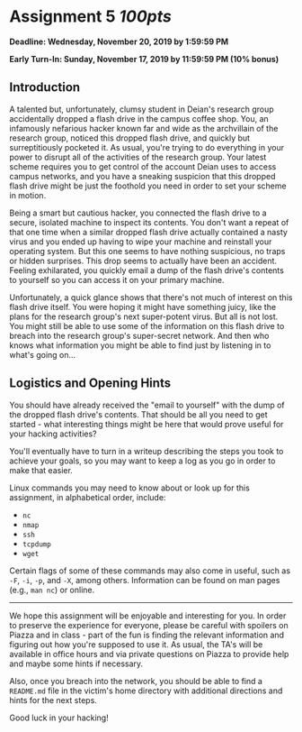 # Assignment 5 *100pts*

**Deadline: Wednesday, November 20, 2019 by 1:59:59 PM**

**Early Turn-In: Sunday, November 17, 2019 by 11:59:59 PM (10% bonus)**

## Introduction

A talented but, unfortunately, clumsy student in Deian's research group accidentally dropped a flash drive in the campus coffee shop.  You, an infamously nefarious hacker known far and wide as the archvillain of the research group, noticed this dropped flash drive, and quickly but surreptitiously pocketed it.  As usual, you're trying to do everything in your power to disrupt all of the activities of the research group. Your latest scheme requires you to get control of the account Deian uses to access campus networks, and you have a sneaking suspicion that this dropped flash drive might be just the foothold you need in order to set your scheme in motion.

Being a smart but cautious hacker, you connected the flash drive to a secure, isolated machine to inspect its contents.  You don't want a repeat of that one time when a similar dropped flash drive actually contained a nasty virus and you ended up having to wipe your machine and reinstall your operating system.  But this one seems to have nothing suspicious, no traps or hidden surprises.  This drop seems to actually have been an accident.  Feeling exhilarated, you quickly email a dump of the flash drive's contents to yourself so you can access it on your primary machine.

Unfortunately, a quick glance shows that there's not much of interest on this flash drive itself.  You were hoping it might have something juicy, like the plans for the research group's next super-potent virus.  But all is not lost.  You might still be able to use some of the information on this flash drive to breach into the research group's super-secret network.  And then who knows what information you might be able to find just by listening in to what's going on...

## Logistics and Opening Hints

You should have already received the "email to yourself" with the dump of the dropped flash drive's contents.  That should be all you need to get started - what interesting things might be here that would prove useful for your hacking activities?

You'll eventually have to turn in a writeup describing the steps you took to achieve your goals, so you may want to keep a log as you go in order to make that easier.

Linux commands you may need to know about or look up for this assignment, in alphabetical order, include:
- `nc`
- `nmap`
- `ssh`
- `tcpdump`
- `wget`

Certain flags of some of these commands may also come in useful, such as `-F`, `-i`, `-p`, and `-X`, among others. Information can be found on man pages (e.g., `man nc`) or online.

---

We hope this assignment will be enjoyable and interesting for you.  In order to preserve the experience for everyone, please be careful with spoilers on Piazza and in class - part of the fun is finding the relevant information and figuring out how you're supposed to use it.  As usual, the TA's will be available in office hours and via private questions on Piazza to provide help and maybe some hints if necessary.

Also, once you breach into the network, you should be able to find a `README.md` file in the victim's home directory with additional directions and hints for the next steps.

Good luck in your hacking!
